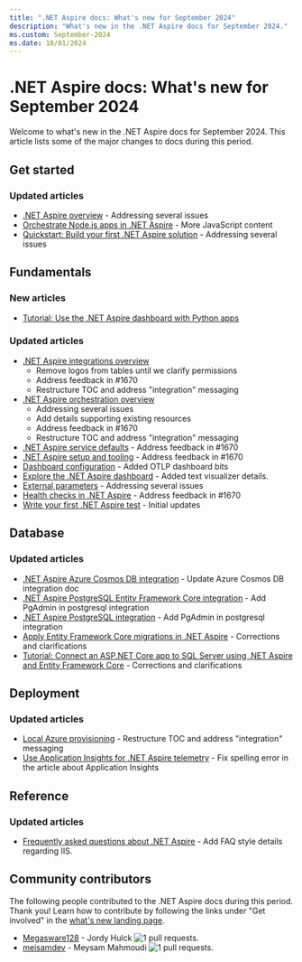 ```yaml
---
title: ".NET Aspire docs: What's new for September 2024"
description: "What's new in the .NET Aspire docs for September 2024."
ms.custom: September-2024
ms.date: 10/01/2024
---
```


# .NET Aspire docs: What's new for September 2024

Welcome to what's new in the .NET Aspire docs for September 2024. This article lists some of the major changes to docs during this period.

## Get started

### Updated articles

- [.NET Aspire overview](../get-started/aspire-overview.md) - Addressing several issues
- [Orchestrate Node.js apps in .NET Aspire](../get-started/build-aspire-apps-with-nodejs.md) - More JavaScript content
- [Quickstart: Build your first .NET Aspire solution](../get-started/build-your-first-aspire-app.md) - Addressing several issues

## Fundamentals

### New articles

- [Tutorial: Use the .NET Aspire dashboard with Python apps](../fundamentals/dashboard/standalone-for-python.md)

### Updated articles

- [.NET Aspire integrations overview](../fundamentals/integrations-overview.md)
  - Remove logos from tables until we clarify permissions
  - Address feedback in #1670
  - Restructure TOC and address "integration" messaging
- [.NET Aspire orchestration overview](../fundamentals/app-host-overview.md)
  - Addressing several issues
  - Add details supporting existing resources
  - Address feedback in #1670
  - Restructure TOC and address "integration" messaging
- [.NET Aspire service defaults](../fundamentals/service-defaults.md) - Address feedback in #1670
- [.NET Aspire setup and tooling](../fundamentals/setup-tooling.md) - Address feedback in #1670
- [Dashboard configuration](../fundamentals/dashboard/configuration.md) - Added OTLP dashboard bits
- [Explore the .NET Aspire dashboard](../fundamentals/dashboard/explore.md) - Added text visualizer details.
- [External parameters](../fundamentals/external-parameters.md) - Addressing several issues
- [Health checks in .NET Aspire](../fundamentals/health-checks.md) - Address feedback in #1670
- [Write your first .NET Aspire test](../testing/write-your-first-test.md) - Initial updates

## Database

### Updated articles

- [.NET Aspire Azure Cosmos DB integration](../database/azure-cosmos-db-integration.md) - Update Azure Cosmos DB integration doc
- [.NET Aspire PostgreSQL Entity Framework Core integration](../database/postgresql-entity-framework-integration.md) - Add PgAdmin in postgresql integration
- [.NET Aspire PostgreSQL integration](../database/postgresql-integration.md) - Add PgAdmin in postgresql integration
- [Apply Entity Framework Core migrations in .NET Aspire](../database/ef-core-migrations.md) - Corrections and clarifications
- [Tutorial: Connect an ASP.NET Core app to SQL Server using .NET Aspire and Entity Framework Core](../database/sql-server-integrations.md) - Corrections and clarifications

## Deployment

### Updated articles

- [Local Azure provisioning](../deployment/azure/local-provisioning.md) - Restructure TOC and address "integration" messaging
- [Use Application Insights for .NET Aspire telemetry](../deployment/azure/application-insights.md) - Fix spelling error in the article about Application Insights

## Reference

### Updated articles

- [Frequently asked questions about .NET Aspire](../reference/aspire-faq.yml) - Add FAQ style details regarding IIS.

## Community contributors

The following people contributed to the .NET Aspire docs during this period. Thank you! Learn how to contribute by following the links under "Get involved" in the [what's new landing page](index.yml).

- [Megasware128](https://github.com/Megasware128) - Jordy Hulck ![1 pull requests.](https://img.shields.io/badge/Merged%20Pull%20Requests-1-green)
- [meisamdev](https://github.com/meisamdev) - Meysam Mahmoudi ![1 pull requests.](https://img.shields.io/badge/Merged%20Pull%20Requests-1-green)
